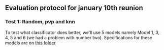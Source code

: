 ## Evaluation protocol for january 10th reunion

### **Test 1:** Random, pvp and knn

To test what classificator does better, we'll use 5 models namely Model 1, 3, 4, 5 and 6 (we had a problem with number two). Specifications for these models are on [this folder]()
